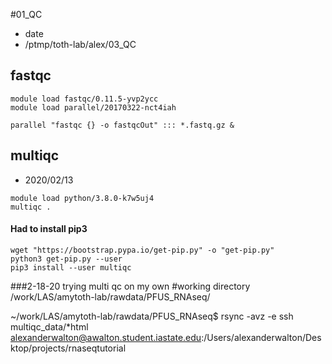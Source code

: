 #01_QC

* date
* /ptmp/toth-lab/alex/03_QC


## fastqc

```
module load fastqc/0.11.5-yvp2ycc
module load parallel/20170322-nct4iah

parallel "fastqc {} -o fastqcOut" ::: *.fastq.gz &
```

## multiqc

* 2020/02/13

```
module load python/3.8.0-k7w5uj4
multiqc .
```

#### Had to install pip3

```
wget "https://bootstrap.pypa.io/get-pip.py" -o "get-pip.py"
python3 get-pip.py --user
pip3 install --user multiqc

```

###2-18-20 trying multi qc on my own
#working directory
/work/LAS/amytoth-lab/rawdata/PFUS_RNAseq/

~/work/LAS/amytoth-lab/rawdata/PFUS_RNAseq$ rsync -avz -e ssh multiqc_data/*html alexanderwalton@awalton.student.iastate.edu:/Users/alexanderwalton/Desktop/projects/rnaseqtutorial
